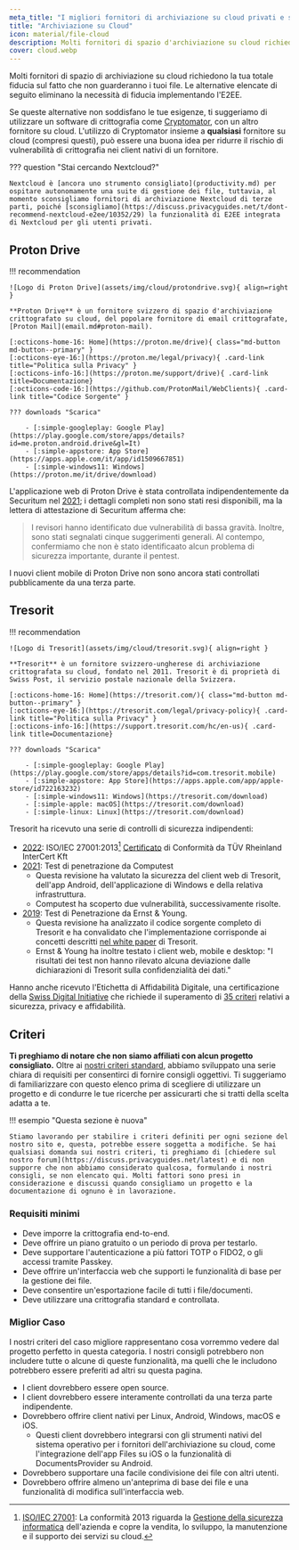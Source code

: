 ```yaml
---
meta_title: "I migliori fornitori di archiviazione su cloud privati e sicuri - Privacy Guides"
title: "Archiviazione su Cloud"
icon: material/file-cloud
description: Molti fornitori di spazio d'archiviazione su cloud richiedono ti richiedono di affidarti al fatto che non guarderanno i tuoi file. Queste sono alternative private!
cover: cloud.webp
---
```


Molti fornitori di spazio di archiviazione su cloud richiedono la tua totale fiducia sul fatto che non guarderanno i tuoi file. Le alternative elencate di seguito eliminano la necessità di fiducia implementando l'E2EE.

Se queste alternative non soddisfano le tue esigenze, ti suggeriamo di utilizzare un software di crittografia come [Cryptomator](encryption.md#cryptomator-cloud), con un altro fornitore su cloud. L'utilizzo di Cryptomator insieme a **qualsiasi** fornitore su cloud (compresi questi), può essere una buona idea per ridurre il rischio di vulnerabilità di crittografia nei client nativi di un fornitore.

??? question "Stai cercando Nextcloud?"

    Nextcloud è [ancora uno strumento consigliato](productivity.md) per ospitare autonomamente una suite di gestione dei file, tuttavia, al momento sconsigliamo fornitori di archiviazione Nextcloud di terze parti, poiché [sconsigliamo](https://discuss.privacyguides.net/t/dont-recommend-nextcloud-e2ee/10352/29) la funzionalità di E2EE integrata di Nextcloud per gli utenti privati.

## Proton Drive

!!! recommendation

    ![Logo di Proton Drive](assets/img/cloud/protondrive.svg){ align=right }
    
    **Proton Drive** è un fornitore svizzero di spazio d'archiviazione crittografato su cloud, del popolare fornitore di email crittografate, [Proton Mail](email.md#proton-mail).
    
    [:octicons-home-16: Home](https://proton.me/drive){ class="md-button md-button--primary" }
    [:octicons-eye-16:](https://proton.me/legal/privacy){ .card-link title="Politica sulla Privacy" }
    [:octicons-info-16:](https://proton.me/support/drive){ .card-link title=Documentazione}
    [:octicons-code-16:](https://github.com/ProtonMail/WebClients){ .card-link title="Codice Sorgente" }
    
    ??? downloads "Scarica"
    
        - [:simple-googleplay: Google Play](https://play.google.com/store/apps/details?id=me.proton.android.drive&gl=It)
        - [:simple-appstore: App Store](https://apps.apple.com/it/app/id1509667851)
        - [:simple-windows11: Windows](https://proton.me/it/drive/download)

L'applicazione web di Proton Drive è stata controllata indipendentemente da Securitum nel [2021](https://proton.me/blog/security-audit-all-proton-apps); i dettagli completi non sono stati resi disponibili, ma la lettera di attestazione di Securitum afferma che:

> I revisori hanno identificato due vulnerabilità di bassa gravità. Inoltre, sono stati segnalati cinque suggerimenti generali. Al contempo, confermiamo che non è stato identificaato alcun problema di sicurezza importante, durante il pentest.

I nuovi client mobile di Proton Drive non sono ancora stati controllati pubblicamente da una terza parte.

## Tresorit

!!! recommendation

    ![Logo di Tresorit](assets/img/cloud/tresorit.svg){ align=right }
    
    **Tresorit** è un fornitore svizzero-ungherese di archiviazione crittografata su cloud, fondato nel 2011. Tresorit è di proprietà di Swiss Post, il servizio postale nazionale della Svizzera.
    
    [:octicons-home-16: Home](https://tresorit.com/){ class="md-button md-button--primary" }
    [:octicons-eye-16:](https://tresorit.com/legal/privacy-policy){ .card-link title="Politica sulla Privacy" }
    [:octicons-info-16:](https://support.tresorit.com/hc/en-us){ .card-link title=Documentazione}
    
    ??? downloads "Scarica"
    
        - [:simple-googleplay: Google Play](https://play.google.com/store/apps/details?id=com.tresorit.mobile)
        - [:simple-appstore: App Store](https://apps.apple.com/app/apple-store/id722163232)
        - [:simple-windows11: Windows](https://tresorit.com/download)
        - [:simple-apple: macOS](https://tresorit.com/download)
        - [:simple-linux: Linux](https://tresorit.com/download)

Tresorit ha ricevuto una serie di controlli di sicurezza indipendenti:

- [2022](https://tresorit.com/blog/tresorit-receives-iso-27001-certification/): ISO/IEC 27001:2013[^1] [Certificato](https://www.certipedia.com/quality_marks/9108644476) di Conformità da TÜV Rheinland InterCert Kft
- [2021](https://tresorit.com/blog/fresh-penetration-testing-confirms-tresorit-security/): Test di penetrazione da Computest
    - Questa revisione ha valutato la sicurezza del client web di Tresorit, dell'app Android, dell'applicazione di Windows e della relativa infrastruttura.
    - Computest ha scoperto due vulnerabilità, successivamente risolte.
- [2019](https://tresorit.com/blog/ernst-young-review-verifies-tresorits-security-architecture/): Test di Penetrazione da Ernst & Young.
    - Questa revisione ha analizzato il codice sorgente completo di Tresorit e ha convalidato che l'implementazione corrisponde ai concetti descritti [nel white paper](https://prodfrontendcdn.azureedge.net/202208011608/tresorit-encryption-whitepaper.pdf) di Tresorit.
    - Ernst & Young ha inoltre testato i client web, mobile e desktop: "I risultati dei test non hanno rilevato alcuna deviazione dalle dichiarazioni di Tresorit sulla confidenzialità dei dati."

Hanno anche ricevuto l'Etichetta di Affidabilità Digitale, una certificazione della [Swiss Digital Initiative](https://www.swiss-digital-initiative.org/digital-trust-label/) che richiede il superamento di [35 criteri](https://digitaltrust-label.swiss/criteria/) relativi a sicurezza, privacy e affidabilità.

## Criteri

**Ti preghiamo di notare che non siamo affiliati con alcun progetto consigliato.** Oltre ai [nostri criteri standard](about/criteria.md), abbiamo sviluppato una serie chiara di requisiti per consentirci di fornire consigli oggettivi. Ti suggeriamo di familiarizzare con questo elenco prima di scegliere di utilizzare un progetto e di condurre le tue ricerche per assicurarti che si tratti della scelta adatta a te.

!!! esempio "Questa sezione è nuova"

    Stiamo lavorando per stabilire i criteri definiti per ogni sezione del nostro sito e, questa, potrebbe essere soggetta a modifiche. Se hai qualsiasi domanda sui nostri criteri, ti preghiamo di [chiedere sul nostro forum](https://discuss.privacyguides.net/latest) e di non supporre che non abbiamo considerato qualcosa, formulando i nostri consigli, se non elencato qui. Molti fattori sono presi in considerazione e discussi quando consigliamo un progetto e la documentazione di ognuno è in lavorazione.

### Requisiti minimi

- Deve imporre la crittografia end-to-end.
- Deve offrire un piano gratuito o un periodo di prova per testarlo.
- Deve supportare l'autenticazione a più fattori TOTP o FIDO2, o gli accessi tramite Passkey.
- Deve offrire un'interfaccia web che supporti le funzionalità di base per la gestione dei file.
- Deve consentire un'esportazione facile di tutti i file/documenti.
- Deve utilizzare una crittografia standard e controllata.

### Miglior Caso

I nostri criteri del caso migliore rappresentano cosa vorremmo vedere dal progetto perfetto in questa categoria. I nostri consigli potrebbero non includere tutte o alcune di queste funzionalità, ma quelli che le includono potrebbero essere preferiti ad altri su questa pagina.

- I client dovrebbero essere open source.
- I client dovrebbero essere interamente controllati da una terza parte indipendente.
- Dovrebbero offrire client nativi per Linux, Android, Windows, macOS e iOS.
    - Questi client dovrebbero integrarsi con gli strumenti nativi del sistema operativo per i fornitori dell'archiviazione su cloud, come l'integrazione dell'app Files su iOS o la funzionalità di DocumentsProvider su Android.
- Dovrebbero supportare una facile condivisione dei file con altri utenti.
- Dovrebbero offrire almeno un'anteprima di base dei file e una funzionalità di modifica sull'interfaccia web.

[^1]: [ISO/IEC 27001](https://en.wikipedia.org/wiki/ISO/IEC_27001): La conformità 2013 riguarda la [Gestione della sicurezza informatica](https://en.wikipedia.org/wiki/Information_security_management) dell'azienda e copre la vendita, lo sviluppo, la manutenzione e il supporto dei servizi su cloud.
